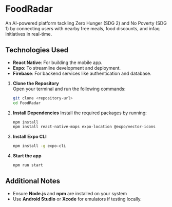 # FoodRadar

An AI-powered platform tackling Zero Hunger (SDG 2) and No Poverty (SDG 1) by connecting users with nearby free meals, food discounts, and infaq initiatives in real-time.

## Technologies Used
- **React Native**: For building the mobile app.
- **Expo**: To streamline development and deployment.
- **Firebase**: For backend services like authentication and database.

1. **Clone the Repository**  
   Open your terminal and run the following commands:
   ```bash
   git clone <repository-url>
   cd FoodRadar

2. **Install Dependencies**
   Install the required packages by running:
   ```bash
   npm install
   npm install react-native-maps expo-location @expo/vector-icons

4. **Install Expo CLI**
   ```bash
   npm install -g expo-cli

5. **Start the app**
   ```bash
   npm run start

## Additional Notes
- Ensure **Node.js** and **npm** are installed on your system
- Use **Android Studio** or **Xcode** for emulators if testing locally.
